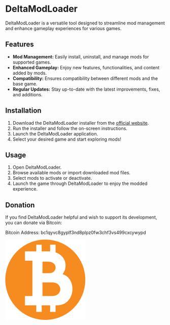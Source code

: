 # DeltaModLoader

DeltaModLoader is a versatile tool designed to streamline mod management and enhance gameplay experiences for various games.

## Features

- **Mod Management:** Easily install, uninstall, and manage mods for supported games.
- **Enhanced Gameplay:** Enjoy new features, functionalities, and content added by mods.
- **Compatibility:** Ensures compatibility between different mods and the base game.
- **Regular Updates:** Stay up-to-date with the latest improvements, fixes, and additions.

## Installation

1. Download the DeltaModLoader installer from the [official website](https://deltamodloader.example).
2. Run the installer and follow the on-screen instructions.
3. Launch the DeltaModLoader application.
4. Select your desired game and start exploring mods!

## Usage

1. Open DeltaModLoader.
2. Browse available mods or import downloaded mod files.
3. Select mods to activate or deactivate.
4. Launch the game through DeltaModLoader to enjoy the modded experience.

## Donation

If you find DeltaModLoader helpful and wish to support its development, you can donate via Bitcoin:

Bitcoin Address: bc1qyvc8gyplf3nd8plpz0fw3chf3vs499cxcywypd

<img src=".readme-src/btc.webp" alt="Bitcoin Donation" width="50%">
